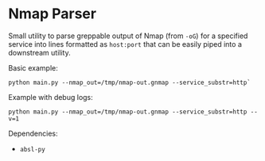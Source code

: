 # Nmap Parser

Small utility to parse greppable output of Nmap (from `-oG`) for a specified service into lines formatted as `host:port`
that can be easily piped into a downstream utility.

Basic example:

```
python main.py --nmap_out=/tmp/nmap-out.gnmap --service_substr=http`
```

Example with debug logs:

```
python main.py --nmap_out=/tmp/nmap-out.gnmap --service_substr=http --v=1
```

Dependencies:

- `absl-py`
